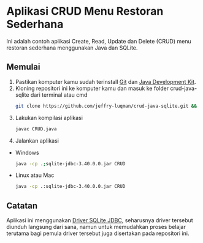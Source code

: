 # **Aplikasi CRUD Menu Restoran Sederhana**
Ini adalah contoh aplikasi Create, Read, Update dan Delete (CRUD) menu restoran sederhana menggunakan Java dan SQLite.

## Memulai
1. Pastikan komputer kamu sudah terinstall [Git](https://git-scm.com/) dan [Java Development Kit](http://jdk.java.net/).
2. Kloning repositori ini ke komputer kamu dan masuk ke folder crud-java-sqlite dari terminal atau cmd
	```bash
	git clone https://github.com/jeffry-luqman/crud-java-sqlite.git && cd crud-java-sqlite
	```
3. Lakukan kompilasi aplikasi
	```bash
	javac CRUD.java
	```
4. Jalankan aplikasi
  * Windows
	```bash
	java -cp .;sqlite-jdbc-3.40.0.0.jar CRUD
	```
  * Linux atau Mac
	```bash
	java -cp .:sqlite-jdbc-3.40.0.0.jar CRUD
	```

## Catatan
Aplikasi ini menggunakan [Driver SQLite JDBC](https://github.com/xerial/sqlite-jdbc), seharusnya driver tersebut diunduh langsung dari sana, namun untuk memudahkan proses belajar terutama bagi pemula driver tersebut juga disertakan pada repositori ini.